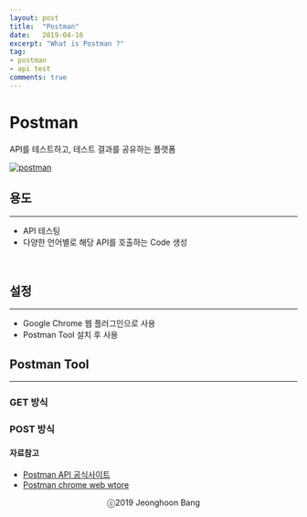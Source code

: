 ```yaml
---
layout: post
title:  "Postman"
date:   2019-04-16
excerpt: "What is Postman ?"
tag:
- postman
- api test
comments: true
---
```


# Postman

API를 테스트하고, 테스트 결과를 공유하는 플랫폼

[![postman](https://jeonghoonb.github.io/assets/img/post_2019/20190416_postman_01.png)](https://jeonghoonb.github.io/assets/img/post_2019/20190416_postman_01.png)
<br>

## 용도
-------

* API 테스팅
* 다양한 언어별로 해당 API를 호출하는 Code 생성
<br>

## 설정
------

* Google Chrome 웹 플러그인으로 사용
* Postman Tool 설치 후 사용

## Postman Tool
---------------

### GET 방식


### POST 방식



#### 자료참고
* [Postman API 공식사이트](https://learning.getpostman.com/getting-started/)
* [Postman chrome web wtore](https://chrome.google.com/webstore/detail/postman/fhbjgbiflinjbdggehcddcbncdddomop?hl=ko)

<center>ⓒ2019 Jeonghoon Bang</center>